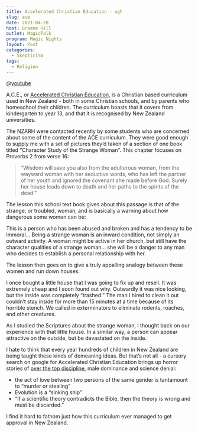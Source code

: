 ```yaml
---
title: Accelerated Christian Education - ugh
slug: ace
date: 2021-04-28
host: Graeme Hill
outlet: MagicTalk
program: Magic Nights
layout: Post
categories:
  - Skepticism
tags:
  - Religion
---
```


@[youtube](https://youtu.be/7haJwOoOa2g)

A.C.E., or [Accelerated Christian Education](https://www.aceministries.com/curriculum/), is a Christian based curriculum used in New Zealand - both in some Christian schools, and by parents who homeschool their children. The curriculum boasts that it covers from kindergarten to year 13, and that it is recognised by New Zealand universities.

The NZARH were contacted recently by some students who are concerned about some of the content of the ACE curriculum. They were good enough to supply me with a set of pictures they’d taken of a section of one book titled “Character Study of the Strange Woman”. This chapter focuses on Proverbs 2 from verse 16:

> “Wisdom will save you also from the adulterous woman, from the wayward woman with her seductive words, who has left the partner of her youth and ignored the covenant she made before God. Surely her house leads down to death and her paths to the spirits of the dead.”

The lesson this school text book gives about this passage is that of the strange, or troubled, woman, and is basically a warning about how dangerous some women can be:

This is a person who has been abused and broken and has a tendency to be immoral… Being a strange woman is an inward condition, not simply an outward activity. A woman might be active in her church, but still have the character qualities of a strange woman… she will be a danger to any man who decides to establish a personal relationship with her.

The lesson then goes on to give a truly appalling analogy between these women and run down houses:

I once bought a little house that I was going to fix up and resell. It was extremely cheap and I soon found out why. Outwardly it was nice looking, but the inside was completely “trashed.” The man I hired to clean it out couldn’t stay inside for more than 15 minutes at a time because of its horrible stench. We called in exterminators to eliminate rodents, roaches, and other creatures.

As I studied the Scriptures about the strange woman, I thought back on our experience with that little house. In a similar way, a person can appear attractive on the outside, but be devastated on the inside.

I hate to think that every year hundreds of children in New Zealand are being taught these kinds of demeaning ideas. But that’s not all - a cursory search on google for Accelerated Christian Education brings up horror stories of [over the top discipline](https://www.critic.co.nz/features/article/5806/escaping-the-cult--of-accelerated-christian-educat), male dominance and science denial:

* the act of love between two persons of the same gender is tantamount to “murder or stealing”
* Evolution is a “sinking ship”
* “If a scientific theory contradicts the Bible, then the theory is wrong and must be discarded.”

I find it hard to fathom just how this curriculum ever managed to get approval in New Zealand.
